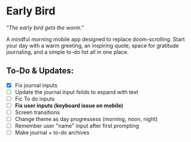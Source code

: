 # Early Bird

*"The early bird gets the worm."*

A mindful morning mobile app designed to replace doom-scrolling. Start your day with a warm greeting, an inspiring quote, space for gratitude journaling, and a simple to-do list all in one place.



## To-Do & Updates:
- [x] Fix journal inputs
- [ ] Update the journal input feilds to expand with text
- [ ] Fic To do inputs
- [ ] **Fix user inputs (keyboard issue on mobile)**
- [ ] Screen transitions
- [ ] Change theme as day progressess (morning, noon, night)
- [ ] Remember user "name" input after first prompting
- [ ] Make journal + to-do archives 
